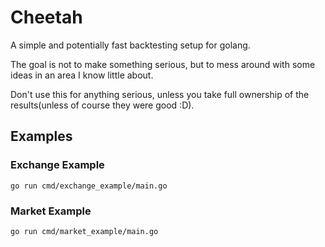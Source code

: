 # Cheetah 

A simple and potentially fast backtesting setup for golang.

The goal is not to make something serious, but to mess around with some ideas in an area I know little about.

Don't use this for anything serious, unless you take full ownership of the results(unless of course they were good :D).

## Examples

### Exchange Example

```console
go run cmd/exchange_example/main.go
```

### Market Example

```console
go run cmd/market_example/main.go
```
